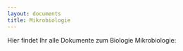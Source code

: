```yaml
---
layout: documents
title: Mikrobiologie
---
```

Hier findet Ihr alle Dokumente zum Biologie Mikrobiologie:

